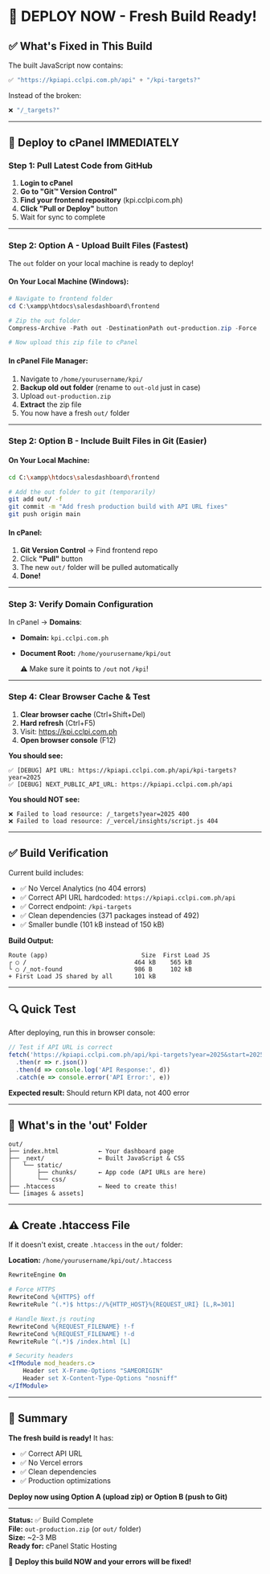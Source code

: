 # 🚨 DEPLOY NOW - Fresh Build Ready!

## ✅ What's Fixed in This Build

The built JavaScript now contains:
```javascript
✅ "https://kpiapi.cclpi.com.ph/api" + "/kpi-targets?" 
```

Instead of the broken:
```javascript
❌ "/_targets?"
```

---

## 🚀 Deploy to cPanel IMMEDIATELY

### Step 1: Pull Latest Code from GitHub

1. **Login to cPanel**
2. **Go to "Git™ Version Control"**
3. **Find your frontend repository** (kpi.cclpi.com.ph)
4. **Click "Pull or Deploy"** button
5. Wait for sync to complete

---

### Step 2: Option A - Upload Built Files (Fastest)

The `out` folder on your local machine is ready to deploy!

#### On Your Local Machine (Windows):

```powershell
# Navigate to frontend folder
cd C:\xampp\htdocs\salesdashboard\frontend

# Zip the out folder
Compress-Archive -Path out -DestinationPath out-production.zip -Force

# Now upload this zip file to cPanel
```

#### In cPanel File Manager:

1. Navigate to `/home/yourusername/kpi/`
2. **Backup old out folder** (rename to `out-old` just in case)
3. Upload `out-production.zip`
4. **Extract** the zip file
5. You now have a fresh `out/` folder

---

### Step 2: Option B - Include Built Files in Git (Easier)

#### On Your Local Machine:

```bash
cd C:\xampp\htdocs\salesdashboard\frontend

# Add the out folder to git (temporarily)
git add out/ -f
git commit -m "Add fresh production build with API URL fixes"
git push origin main
```

#### In cPanel:

1. **Git Version Control** → Find frontend repo
2. Click **"Pull"** button
3. The new `out/` folder will be pulled automatically
4. **Done!**

---

### Step 3: Verify Domain Configuration

In cPanel → **Domains**:

- **Domain:** `kpi.cclpi.com.ph`
- **Document Root:** `/home/yourusername/kpi/out` 
  
  ⚠️ Make sure it points to `/out` not `/kpi`!

---

### Step 4: Clear Browser Cache & Test

1. **Clear browser cache** (Ctrl+Shift+Del)
2. **Hard refresh** (Ctrl+F5)
3. Visit: https://kpi.cclpi.com.ph
4. **Open browser console** (F12)

**You should see:**
```
✅ [DEBUG] API URL: https://kpiapi.cclpi.com.ph/api/kpi-targets?year=2025
✅ [DEBUG] NEXT_PUBLIC_API_URL: https://kpiapi.cclpi.com.ph/api
```

**You should NOT see:**
```
❌ Failed to load resource: /_targets?year=2025 400
❌ Failed to load resource: /_vercel/insights/script.js 404
```

---

## ✅ Build Verification

Current build includes:

- ✅ No Vercel Analytics (no 404 errors)
- ✅ Correct API URL hardcoded: `https://kpiapi.cclpi.com.ph/api`
- ✅ Correct endpoint: `/kpi-targets`
- ✅ Clean dependencies (371 packages instead of 492)
- ✅ Smaller bundle (101 kB instead of 150 kB)

**Build Output:**
```
Route (app)                          Size  First Load JS
┌ ○ /                              464 kB    565 kB
└ ○ /_not-found                    986 B     102 kB
+ First Load JS shared by all      101 kB
```

---

## 🔍 Quick Test

After deploying, run this in browser console:

```javascript
// Test if API URL is correct
fetch('https://kpiapi.cclpi.com.ph/api/kpi-targets?year=2025&start=2025-08-01&end=2025-12-31')
  .then(r => r.json())
  .then(d => console.log('API Response:', d))
  .catch(e => console.error('API Error:', e))
```

**Expected result:** Should return KPI data, not 400 error

---

## 📁 What's in the 'out' Folder

```
out/
├── index.html           ← Your dashboard page
├── _next/               ← Built JavaScript & CSS
│   └── static/
│       ├── chunks/      ← App code (API URLs are here)
│       └── css/
├── .htaccess            ← Need to create this!
└── [images & assets]
```

---

## ⚠️ Create .htaccess File

If it doesn't exist, create `.htaccess` in the `out/` folder:

**Location:** `/home/yourusername/kpi/out/.htaccess`

```apache
RewriteEngine On

# Force HTTPS
RewriteCond %{HTTPS} off
RewriteRule ^(.*)$ https://%{HTTP_HOST}%{REQUEST_URI} [L,R=301]

# Handle Next.js routing
RewriteCond %{REQUEST_FILENAME} !-f
RewriteCond %{REQUEST_FILENAME} !-d
RewriteRule ^(.*)$ /index.html [L]

# Security headers
<IfModule mod_headers.c>
    Header set X-Frame-Options "SAMEORIGIN"
    Header set X-Content-Type-Options "nosniff"
</IfModule>
```

---

## 🎯 Summary

**The fresh build is ready!** It has:
- ✅ Correct API URL
- ✅ No Vercel errors
- ✅ Clean dependencies
- ✅ Production optimizations

**Deploy now using Option A (upload zip) or Option B (push to Git)**

---

**Status:** ✅ Build Complete  
**File:** `out-production.zip` (or `out/` folder)  
**Size:** ~2-3 MB  
**Ready for:** cPanel Static Hosting

🚀 **Deploy this build NOW and your errors will be fixed!**

